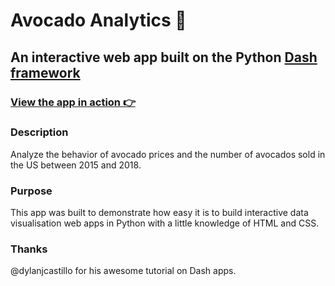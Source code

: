 # Avocado Analytics 🥑
## An interactive web app built on the Python [Dash framework](https://dash.plotly.com/introduction)

### [View the app in action 👉]()

### Description

Analyze the behavior of avocado prices and the number of avocados sold in the US between 2015 and 2018.

### Purpose

This app was built to demonstrate how easy it is to build interactive data visualisation web apps in Python with a little knowledge of HTML and CSS.

### Thanks

@dylanjcastillo for his awesome tutorial on Dash apps.